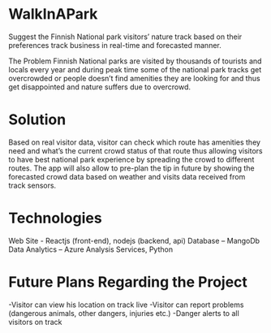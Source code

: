 # WalkInAPark
Suggest the Finnish National park visitors’ nature track based on their preferences track business in real-time and forecasted manner.

The Problem
Finnish National parks are visited by thousands of tourists and locals every year and during peak time some of the national park tracks get overcrowded or people doesn’t find amenities they are looking for and thus get disappointed and nature suffers due to overcrowd.

# Solution
Based on real visitor data, visitor can check which route has amenities they need and what’s the current crowd status of that route thus allowing visitors to have best national park experience by spreading the crowd to different routes. The app will also allow to pre-plan the tip in future by showing the forecasted crowd data based on weather and visits data received from track sensors.

# Technologies
Web Site - Reactjs (front-end), nodejs (backend, api)
Database – MangoDb
Data Analytics – Azure Analysis Services, Python

# Future Plans Regarding the Project
-Visitor can view his location on track live
-Visitor can report problems (dangerous animals, other dangers, injuries etc.)
-Danger alerts to all visitors on track
